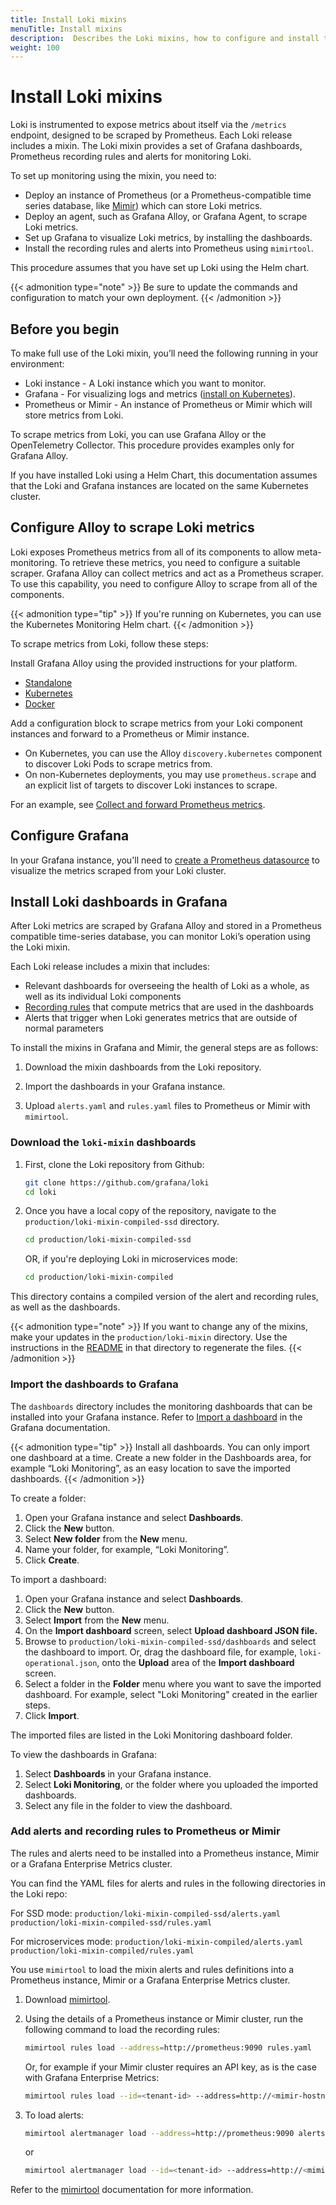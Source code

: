 ```yaml
---
title: Install Loki mixins
menuTitle: Install mixins
description:  Describes the Loki mixins, how to configure and install the dashboards, alerts, and recording rules.
weight: 100
---
```


# Install Loki mixins

Loki is instrumented to expose metrics about itself via the `/metrics` endpoint, designed to be scraped by Prometheus. Each Loki release includes a mixin. The Loki mixin provides a set of Grafana dashboards, Prometheus recording rules and alerts for monitoring Loki.

To set up monitoring using the mixin, you need to:

- Deploy an instance of Prometheus (or a Prometheus-compatible time series database, like [Mimir](https://grafana.com/docs/mimir/latest/)) which can store Loki metrics.
- Deploy an agent, such as Grafana Alloy, or Grafana Agent, to scrape Loki metrics.
- Set up Grafana to visualize Loki metrics, by installing the dashboards.
- Install the recording rules and alerts into Prometheus using `mimirtool`.

This procedure assumes that you have set up Loki using the Helm chart.

{{< admonition type="note" >}}
Be sure to update the commands and configuration to match your own deployment.
{{< /admonition >}}

## Before you begin

To make full use of the Loki mixin, you’ll need the following running in your environment:

- Loki instance - A Loki instance which you want to monitor.
- Grafana - For visualizing logs and metrics ([install on Kubernetes](https://grafana.com/docs/grafana/latest/setup-grafana/installation/kubernetes/#deploy-grafana-oss-on-kubernetes)).
- Prometheus or Mimir - An instance of Prometheus or Mimir which will store metrics from Loki.

To scrape metrics from Loki, you can use Grafana Alloy or the OpenTelemetry Collector. This procedure provides examples only for Grafana Alloy.

If you have installed Loki using a Helm Chart, this documentation assumes that the Loki and Grafana instances are located on the same Kubernetes cluster.

## Configure Alloy to scrape Loki metrics

Loki exposes Prometheus metrics from all of its components to allow meta-monitoring. To retrieve these metrics, you need to configure a suitable scraper. Grafana Alloy can collect metrics and act as a Prometheus scraper. To use this capability, you need to configure Alloy to scrape from all of the components.

{{< admonition type="tip" >}}
If you're running on Kubernetes, you can use the Kubernetes Monitoring Helm chart.
{{< /admonition >}}

To scrape metrics from Loki, follow these steps:

Install Grafana Alloy using the provided instructions for your platform.

- [Standalone](https://grafana.com/docs/alloy/latest/get-started/install/binary/)
- [Kubernetes](https://grafana.com/docs/alloy/latest/get-started/install/kubernetes/)
- [Docker](https://grafana.com/docs/alloy/latest/get-started/install/docker/)

Add a configuration block to scrape metrics from your Loki component instances and forward to a Prometheus or Mimir instance.

- On Kubernetes, you can use the Alloy `discovery.kubernetes` component to discover Loki Pods to scrape metrics from.
- On non-Kubernetes deployments, you may use `prometheus.scrape` and an explicit list of targets to discover Loki instances to scrape.

For an example, see [Collect and forward Prometheus metrics](https://grafana.com/docs/alloy/latest/tasks/collect-prometheus-metrics/).

## Configure Grafana

In your Grafana instance, you'll need to [create a Prometheus datasource](https://grafana.com/docs/grafana/latest/datasources/prometheus/configure-prometheus-data-source/) to visualize the metrics scraped from your Loki cluster.

## Install Loki dashboards in Grafana

After Loki metrics are scraped by Grafana Alloy and stored in a Prometheus compatible time-series database, you can monitor Loki’s operation using the Loki mixin.

Each Loki release includes a mixin that includes:

- Relevant dashboards for overseeing the health of Loki as a whole, as well as its individual Loki components
- [Recording rules](https://grafana.com/docs/loki/latest/alert/#recording-rules) that compute metrics that are used in the dashboards
- Alerts that trigger when Loki generates metrics that are outside of normal parameters

To install the mixins in Grafana and Mimir, the general steps are as follows:

1. Download the mixin dashboards from the Loki repository.

1. Import the dashboards in your Grafana instance.

1. Upload `alerts.yaml` and `rules.yaml` files to Prometheus or Mimir with `mimirtool`.

### Download the `loki-mixin` dashboards

1. First, clone the Loki repository from Github:

   ```bash
   git clone https://github.com/grafana/loki
   cd loki
   ```

1. Once you have a local copy of the repository, navigate to the `production/loki-mixin-compiled-ssd` directory.

   ```bash
   cd production/loki-mixin-compiled-ssd
   ```

   OR, if you're deploying Loki in microservices mode:

   ```bash
   cd production/loki-mixin-compiled
   ```

This directory contains a compiled version of the alert and recording rules, as well as the dashboards.

{{< admonition type="note" >}}
If you want to change any of the mixins, make your updates in the `production/loki-mixin` directory.
Use the instructions in the [README](https://github.com/grafana/loki/tree/main/production/loki-mixin) in that directory to regenerate the files.
{{< /admonition >}}

### Import the dashboards to Grafana

The `dashboards` directory includes the monitoring dashboards that can be installed into your Grafana instance.
Refer to [Import a dashboard](https://grafana.com/docs/grafana/latest/dashboards/build-dashboards/import-dashboards/) in the Grafana documentation.

{{< admonition type="tip" >}}
Install all dashboards.
You can only import one dashboard at a time.
Create a new folder in the Dashboards area, for example “Loki Monitoring”, as an easy location to save the imported dashboards.
{{< /admonition >}}

To create a folder:

1. Open your Grafana instance and select **Dashboards**.
1. Click the **New** button.
1. Select **New folder** from the **New** menu.
1. Name your folder, for example, “Loki Monitoring”.
1. Click **Create**.

To import a dashboard:

1. Open your Grafana instance and select **Dashboards**.
1. Click the **New** button.
1. Select **Import** from the **New** menu.
1. On the **Import dashboard** screen, select **Upload dashboard JSON file.**
1. Browse to `production/loki-mixin-compiled-ssd/dashboards` and select the dashboard to import. Or, drag the dashboard file, for example, `loki-operational.json`, onto the **Upload** area of the **Import dashboard** screen.
1. Select a folder in the **Folder** menu where you want to save the imported dashboard. For example, select "Loki Monitoring" created in the earlier steps.
1. Click **Import**.

The imported files are listed in the Loki Monitoring dashboard folder.

To view the dashboards in Grafana:

1. Select **Dashboards** in your Grafana instance.
1. Select **Loki Monitoring**, or the folder where you uploaded the imported dashboards.
1. Select any file in the folder to view the dashboard.

### Add alerts and recording rules to Prometheus or Mimir

The rules and alerts need to be installed into a Prometheus instance, Mimir or a Grafana Enterprise Metrics cluster.

You can find the YAML files for alerts and rules in the following directories in the Loki repo:

For SSD mode:
`production/loki-mixin-compiled-ssd/alerts.yaml`
`production/loki-mixin-compiled-ssd/rules.yaml`

For microservices mode:
`production/loki-mixin-compiled/alerts.yaml`
`production/loki-mixin-compiled/rules.yaml`

You use `mimirtool` to load the mixin alerts and rules definitions into a Prometheus instance, Mimir or a Grafana Enterprise Metrics cluster.

1. Download [mimirtool](https://github.com/grafana/mimir/releases).

1. Using the details of a Prometheus instance or Mimir cluster, run the following command to load the recording rules:

    ```bash
    mimirtool rules load --address=http://prometheus:9090 rules.yaml
    ```

    Or, for example if your Mimir cluster requires an API key, as is the case with Grafana Enterprise Metrics:

    ```bash
    mimirtool rules load --id=<tenant-id> --address=http://<mimir-hostname>:<port> --key="<mimir-api key>" rules.yaml
    ```

1. To load alerts:

    ```bash
    mimirtool alertmanager load --address=http://prometheus:9090 alerts.yaml
    ```

    or

    ```bash
    mimirtool alertmanager load --id=<tenant-id> --address=http://<mimir-hostname>:<port> --key="<mimir-api key>" alerts.yaml
    ```

Refer to the [mimirtool](https://grafana.com/docs/mimir/latest/manage/tools/mimirtool/) documentation for more information.
